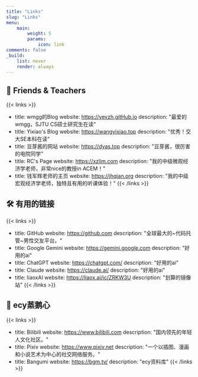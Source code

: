 ```yaml
---
title: "Links"
slug: "Links"
menu:
    main:
        weight: 5
        params:
            icon: link
comments: false
_build:
    list: never
    render: always
---
```


## 🤝 Friends & Teachers

{{< links >}}
- title: wmgg的Blog
  website: https://yevzh.gitHub.io
  description: "最爱的wmgg，SJTU CS硕士研究生在读"
- title: Yixiao's Blog
  website: https://wangyixiao.top
  description: "优秀！交大SE本科在读"
- title: 豆芽酱的网站
  website: https://dyas.top
  description: "豆芽酱，很厉害的电院同学"
- title: RC's Page
  website: https://xzlim.com
  description: "我的中级微观经济学老师，非常nice的教授in ACEM！"
- title: 钱军辉老师的主页
  website: https://jhqian.org
  description: "我的中级宏观经济学老师，独特且有用的听课体验！"
{{< /links >}}

## 🛠️ 有用的链接

{{< links >}}
- title: GitHub
  website: https://github.com
  description: "全球最大的~代码托管~男性交友平台。"
- title: Google Gemini
  website: https://gemini.google.com
  description: "好用的ai"
- title: ChatGPT
  website: https://chatgpt.com/
  description: "好用的ai"
- title: Claude
  website: https://claude.ai/
  description: "好用的ai"
- title: liaoxAI
  website: https://liaox.ai/ic/ZRKW3U
  description: "划算的镜像站"
{{< /links >}}


## 🌸 ecy蒸鹅心

{{< links >}}
- title: Bilibili
  website: https://www.bilibili.com
  description: "国内领先的年轻人文化社区。"
- title: Pixiv
  website: https://www.pixiv.net
  description: "一个以插图、漫画和小说艺术为中心的社交网络服务。"
- title: Bangumi
  website: https://bgm.tv/
  description: "ecy资料库"
{{< /links >}}
